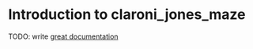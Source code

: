 # Introduction to claroni_jones_maze

TODO: write [great documentation](http://jacobian.org/writing/what-to-write/)

